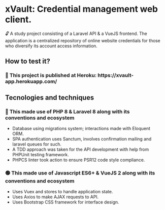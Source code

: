 <h1>xVault: Credential management web client.</h1>
    <p> 🔓 A study project consisting of a Laravel API & a VueJS frontend. The application is a centralized repository of online website credentials for those who diversify its account access information. </p>
    <h2>How to test it?</h2>
    <h3> 🔷 This project is published at Heroku: https://xvault-app.herokuapp.com/ </h3>
    <h2>Tecnologies and techniques</h2>
    <h3> 🔺 This made use of PHP 8 & Laravel 8 along with its conventions and ecosystem</h3>
    <ul>
    <li>Database using migrations system; interactions made with Eloquent ORM. </li>
    <li>SPA authentication uses Sanctum, involves confirmation mailing and laravel queues for such.</li>
    <li>A TDD approach was taken for the API development with help from PHPUnit testing framework.</li>
    <li>PHPCS linter took action to ensure PSR12 code style compliance.</li>
    </ul>
    <h3> 🟢 This made use of Javascript ES6+ & VueJS 2 along with its conventions and ecosystem</h3>
    <ul>
    <li>Uses Vuex and stores to handle application state.</li>
    <li>Uses Axios to make AJAX requests to API.</li>
    <li>Uses Bootstrap CSS framework for interface design.</li>
    </ul>
    
    
